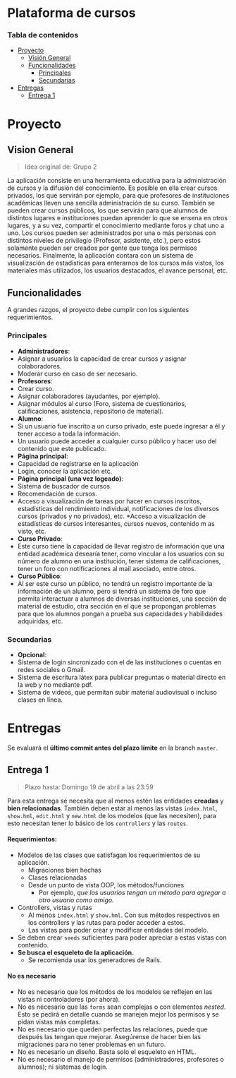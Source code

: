 # Plataforma de cursos

### Tabla de contenidos
* [Proyecto](#proyecto)
  * [Visión General](#vision-general)
  * [Funcionalidades](#funcionalidades)
    * [Principales](#principales)
    * [Secundarias](#secundarias)
* [Entregas](#entregas)
    * [Entrega 1](#entrega-1)

# Proyecto

## Vision General
> Idea original de: Grupo 2
  
La aplicación consiste en una herramienta educativa para la administración de cursos y la difusión del conocimiento. Es posible en ella crear cursos privados, los que servirán por ejemplo, para que profesores de instituciones académicas lleven una sencilla administración de su curso. También se pueden crear cursos públicos, los que servirán para que alumnos de distintos lugares e instituciones puedan aprender lo que se ensena en otros lugares, y a su vez, compartir el conocimiento mediante foros y chat uno a uno. Los cursos pueden ser administrados por una o más personas con distintos niveles de privilegio (Profesor, asistente, etc.), pero estos solamente pueden ser creados por gente que tenga los permisos necesarios. Finalmente, la aplicación contara con un sistema de visualización de estadísticas para enterarnos de los cursos más vistos, los materiales más utilizados, los usuarios destacados, el avance personal, etc.

## Funcionalidades

A grandes razgos, el proyecto debe cumplir con los siguientes requerimientos.

### Principales
* **Administradores**:
 * Asignar a usuarios la capacidad de crear cursos y asignar colaboradores.
 * Moderar curso en caso de ser necesario.
* **Profesores**:
 * Crear curso.
 * Asignar colaboradores (ayudantes, por ejemplo).
 * Asignar módulos al curso (Foro, sistema de cuestionarios, calificaciones, asistencia, repositorio de material).
* **Alumno**:
 * Si un usuario fue inscrito a un curso privado, este puede ingresar a él y tener acceso a toda la información.
 * Un usuario puede acceder a cualquier curso público y hacer uso del contenido que este publicado.
* **Página principal**:
 * Capacidad de registrarse en la aplicación
 * Login, conocer la aplicación etc.
* **Página principal (una vez logeado)**:
 * Sistema de buscador de cursos.
 * Recomendación de cursos.
 * Acceso a visualización de tareas por hacer en cursos inscritos, estadísticas del rendimiento individual, notificaciones de los diversos cursos (privados y no privados), etc.
 *Acceso a visualización de estadísticas de cursos interesantes, cursos nuevos, contenido m as visto, etc.
* **Curso Privado**:
 * Este curso tiene la capacidad de llevar registro de información que una entidad académica desearía tener, como vincular a los usuarios con su número de alumno en una institución, tener sistema de calificaciones, tener un foro con notificaciones al mail asociado, entre otros.
* **Curso Público**:
 * Al ser este curso un público, no tendrá un registro importante de la información de un alumno, pero si tendrá un sistema de foro que permita interactuar a alumnos de diversas instituciones, una sección de material de estudio, otra sección en el que se propongan problemas para que los alumnos pongan a prueba sus capacidades y habilidades adquiridas, etc.

### Secundarias
* **Opcional**:
 * Sistema de login sincronizado con el de las instituciones o cuentas en redes sociales o Gmail.
 * Sistema de escritura látex para publicar preguntas o material directo en la web y no mediante pdf.
 * Sistema de videos, que permitan subir material audiovisual o incluso clases en línea.


# Entregas

Se evaluará el **último commit antes del plazo límite** en la branch `master`. 

## Entrega 1
> Plazo hasta: Domingo 19 de abril a las 23:59

Para esta entrega se necesita que al menos estén las entidades **creadas** y **bien relacionadas**. También deben estar al menos las vistas `index.html`, `show.hml`, `edit.html` y `new.html` de los modelos (que las necesiten), para esto necesitan tener lo básico de los ``controllers`` y las ``routes``.

#### Requerimientos:
* Modelos de las clases que satisfagan los requerimientos de su aplicación.
    * Migraciones bien hechas
    * Clases relacionadas
    * Desde un punto de vista OOP, los métodos/funciones
        * Por ejemplo, *que los usuarios tengan un método para agregar a otro usuario como amigo.* 
* Controllers, vistas y rutas
    * Al menos `index.html` y `show.hml`. Con sus métodos respectivos en los controllers y las rutas para poder acceder a estos.
    * Las vistas para poder crear y modificar entidades del modelo. 
* Se deben crear `seeds` suficientes para poder apreciar a estas vistas con contenido. 
* **Se busca el esqueleto de la aplicación.**
    * Se recomienda usar los generadores de Rails.

#### No es necesario
* No es necesario que los métodos de los modelos se reflejen en las vistas ni controladores (por ahora).
* No es necesario que las `forms` sean complejas o con elementos *nested*. Esto se pedirá en detalle cuando se manejen mejor los permisos y se pidan vistas más completas. 
* No es necesario que queden perfectas las relaciones, puede que después las tengan que mejorar. Asegúrense de hacer bien las migraciones para no tener problemas en un futuro.
* No es necesario un diseño. Basta solo el esqueleto en HTML.
* No es necesario el manejo de permisos (administradores, profesores o alumnos); ni sistemas de login. 



